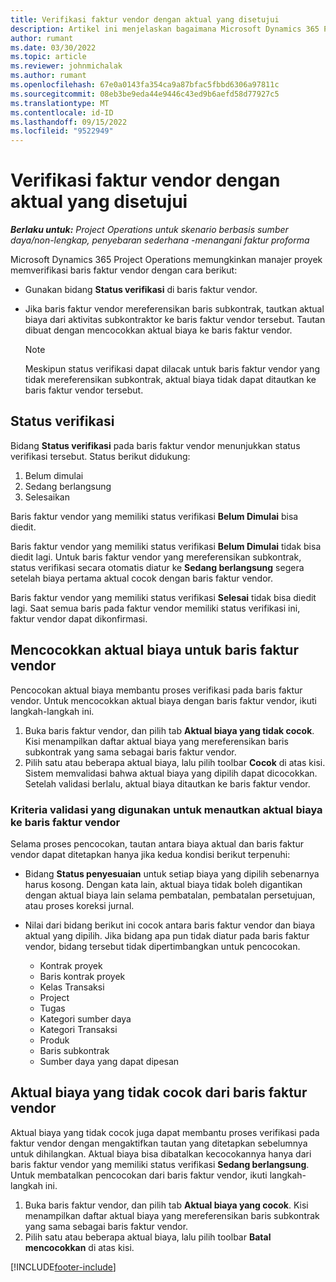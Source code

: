 ```yaml
---
title: Verifikasi faktur vendor dengan aktual yang disetujui
description: Artikel ini menjelaskan bagaimana Microsoft Dynamics 365 Project Operations memungkinkan manajer proyek memverifikasi faktur vendor dengan aktual yang disetujui sebagai kontraktor melakukan pekerjaan dan mencatat waktu, serta pengeluaran dan materi yang digunakan oleh anggota tim proyek.
author: rumant
ms.date: 03/30/2022
ms.topic: article
ms.reviewer: johnmichalak
ms.author: rumant
ms.openlocfilehash: 67e0a0143fa354ca9a87bfac5fbbd6306a97811c
ms.sourcegitcommit: 08eb3be9eda44e9446c43ed9b6aefd58d77927c5
ms.translationtype: MT
ms.contentlocale: id-ID
ms.lasthandoff: 09/15/2022
ms.locfileid: "9522949"
---
```

# <a name="verification-of-vendor-invoices-with-approved-actuals"></a>Verifikasi faktur vendor dengan aktual yang disetujui

_**Berlaku untuk:** Project Operations untuk skenario berbasis sumber daya/non-lengkap, penyebaran sederhana -menangani faktur proforma_

Microsoft Dynamics 365 Project Operations memungkinkan manajer proyek memverifikasi baris faktur vendor dengan cara berikut:

- Gunakan bidang **Status verifikasi** di baris faktur vendor.
- Jika baris faktur vendor mereferensikan baris subkontrak, tautkan aktual biaya dari aktivitas subkontraktor ke baris faktur vendor tersebut. Tautan dibuat dengan mencocokkan aktual biaya ke baris faktur vendor.

    > [!NOTE]
    > Meskipun status verifikasi dapat dilacak untuk baris faktur vendor yang tidak mereferensikan subkontrak, aktual biaya tidak dapat ditautkan ke baris faktur vendor tersebut.

## <a name="verification-status"></a>Status verifikasi

Bidang **Status verifikasi** pada baris faktur vendor menunjukkan status verifikasi tersebut. Status berikut didukung:

1. Belum dimulai
2. Sedang berlangsung
3. Selesaikan

Baris faktur vendor yang memiliki status verifikasi **Belum Dimulai** bisa diedit.

Baris faktur vendor yang memiliki status verifikasi **Belum Dimulai** tidak bisa diedit lagi. Untuk baris faktur vendor yang mereferensikan subkontrak, status verifikasi secara otomatis diatur ke **Sedang berlangsung** segera setelah biaya pertama aktual cocok dengan baris faktur vendor.

Baris faktur vendor yang memiliki status verifikasi **Selesai** tidak bisa diedit lagi. Saat semua baris pada faktur vendor memiliki status verifikasi ini, faktur vendor dapat dikonfirmasi.

## <a name="match-cost-actuals-to-vendor-invoice-lines"></a>Mencocokkan aktual biaya untuk baris faktur vendor

Pencocokan aktual biaya membantu proses verifikasi pada baris faktur vendor. Untuk mencocokkan aktual biaya dengan baris faktur vendor, ikuti langkah-langkah ini.

1. Buka baris faktur vendor, dan pilih tab **Aktual biaya yang tidak cocok**. Kisi menampilkan daftar aktual biaya yang mereferensikan baris subkontrak yang sama sebagai baris faktur vendor.
2. Pilih satu atau beberapa aktual biaya, lalu pilih toolbar **Cocok** di atas kisi. Sistem memvalidasi bahwa aktual biaya yang dipilih dapat dicocokkan. Setelah validasi berlalu, aktual biaya ditautkan ke baris faktur vendor.

### <a name="validation-criteria-that-are-used-to-link-cost-actuals-to-vendor-invoice-lines"></a>Kriteria validasi yang digunakan untuk menautkan aktual biaya ke baris faktur vendor

Selama proses pencocokan, tautan antara biaya aktual dan baris faktur vendor dapat ditetapkan hanya jika kedua kondisi berikut terpenuhi:

- Bidang **Status penyesuaian** untuk setiap biaya yang dipilih sebenarnya harus kosong. Dengan kata lain, aktual biaya tidak boleh digantikan dengan aktual biaya lain selama pembatalan, pembatalan persetujuan, atau proses koreksi jurnal.
- Nilai dari bidang berikut ini cocok antara baris faktur vendor dan biaya aktual yang dipilih. Jika bidang apa pun tidak diatur pada baris faktur vendor, bidang tersebut tidak dipertimbangkan untuk pencocokan.

    - Kontrak proyek
    - Baris kontrak proyek
    - Kelas Transaksi
    - Project
    - Tugas
    - Kategori sumber daya
    - Kategori Transaksi
    - Produk
    - Baris subkontrak
    - Sumber daya yang dapat dipesan

## <a name="unmatch-cost-actuals-from-a-vendor-invoice-line"></a>Aktual biaya yang tidak cocok dari baris faktur vendor

Aktual biaya yang tidak cocok juga dapat membantu proses verifikasi pada faktur vendor dengan mengaktifkan tautan yang ditetapkan sebelumnya untuk dihilangkan. Aktual biaya bisa dibatalkan kecocokannya hanya dari baris faktur vendor yang memiliki status verifikasi **Sedang berlangsung**. Untuk membatalkan pencocokan dari baris faktur vendor, ikuti langkah-langkah ini.

1. Buka baris faktur vendor, dan pilih tab **Aktual biaya yang cocok**. Kisi menampilkan daftar aktual biaya yang mereferensikan baris subkontrak yang sama sebagai baris faktur vendor.
2. Pilih satu atau beberapa aktual biaya, lalu pilih toolbar **Batal mencocokkan** di atas kisi.

[!INCLUDE[footer-include](../../includes/footer-banner.md)]
